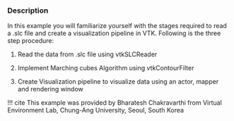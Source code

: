 ### Description

In this example you will familiarize yourself with the stages required to read a .slc file and create a visualization pipeline in VTK. 
Following is the three step procedure:

1. Read the data from .slc file using vtkSLCReader

2. Implement Marching cubes Algorithm using vtkContourFilter

3. Create Visualization pipeline to visualize data using an actor, mapper and rendering window

!!! cite
    This example was provided by Bharatesh Chakravarthi from Virtual Environment Lab, Chung-Ang University, Seoul, South Korea
